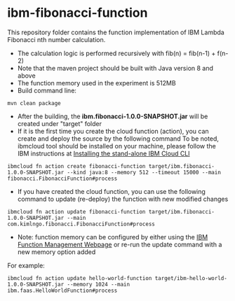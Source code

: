 # ibm-fibonacci-function
This repository folder contains the function implementation of IBM Lambda Fibonacci nth number calculation. 
* The calculation logic is performed recursively with fib(n) = fib(n-1) + f(n-2)
* Note that the maven project should be built with Java version 8 and above
* The function memory used in the experiment is 512MB
* Build command line:
```
mvn clean package
```
* After the building, the **ibm.fibonacci-1.0.0-SNAPSHOT.jar** will be created under "target" folder
* If it is the first time you create the cloud function (action), you can create and deploy the source by the following command
To be noted, ibmcloud tool should be installed on your machine, please follow the IBM instructions at [Installing the stand-alone IBM Cloud CLI](https://cloud.ibm.com/docs/cli?topic=cli-install-ibmcloud-cli)
```
ibmcloud fn action create fibonacci-function target/ibm.fibonacci-1.0.0-SNAPSHOT.jar --kind java:8 --memory 512 --timeout 15000 --main fibonacci.FibonacciFunction#process
```

* If you have created the cloud function, you can use the following command to update (re-deploy) the function with new modified changes
```
ibmcloud fn action update fibonacci-function target/ibm.fibonacci-1.0.0-SNAPSHOT.jar --main com.kimlngo.fibonacci.FibonacciFunction#process
```

* Note: function memory can be configured by either using the [IBM Function Management Webpage](https://cloud.ibm.com/functions) or re-run the update command with a new memory option added

For example:
```
ibmcloud fn action update hello-world-function target/ibm-hello-world-1.0.0-SNAPSHOT.jar --memory 1024 --main ibm.faas.HelloWorldFunction#process
```